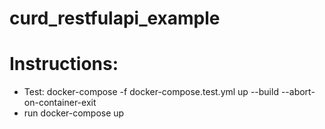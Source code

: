 # curd_restfulapi_example
# Instructions:
* Test: docker-compose -f docker-compose.test.yml up --build --abort-on-container-exit
* run docker-compose up
